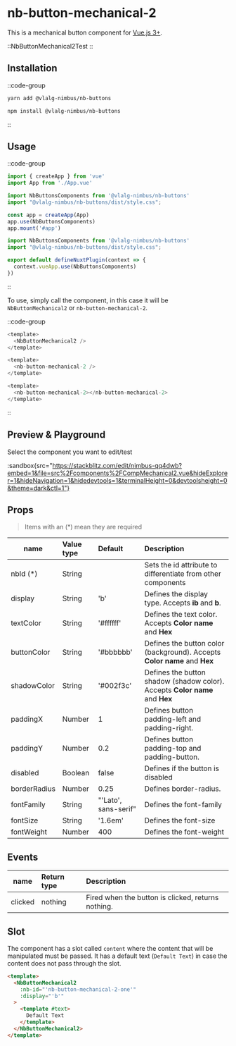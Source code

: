 # nb-button-mechanical-2

This is a mechanical button component for [Vue.js 3+](https://vuejs.org/).

::NbButtonMechanical2Test
::

## Installation

::code-group
  ```bash [Yarn]
  yarn add @vlalg-nimbus/nb-buttons
  ```
  ```bash [NPM]
  npm install @vlalg-nimbus/nb-buttons
  ```
::

## Usage

::code-group
  ```js [Vue 3]
  import { createApp } from 'vue'
  import App from './App.vue'

  import NbButtonsComponents from '@vlalg-nimbus/nb-buttons'
  import "@vlalg-nimbus/nb-buttons/dist/style.css";

  const app = createApp(App)
  app.use(NbButtonsComponents)
  app.mount('#app')
  ```
  ```js [Nuxt 3]
  import NbButtonsComponents from '@vlalg-nimbus/nb-buttons'
  import "@vlalg-nimbus/nb-buttons/dist/style.css";
  
  export default defineNuxtPlugin(context => {
    context.vueApp.use(NbButtonsComponents)
  })
  ```
::

To use, simply call the component, in this case it will be `NbButtonMechanical2` or `nb-button-mechanical-2`.

::code-group
  ```js [Mode 1]
  <template>
    <NbButtonMechanical2 />
  </template>
  ```
  ```js [Mode 2]
  <template>
    <nb-button-mechanical-2 />
  </template>
  ```
  ```js [Mode 3]
  <template>
    <nb-button-mechanical-2></nb-button-mechanical-2>
  </template>
  ```
::

## Preview & Playground

Select the component you want to edit/test

:sandbox{src="https://stackblitz.com/edit/nimbus-qq4dwb?embed=1&file=src%2Fcomponents%2FCompMechanical2.vue&hideExplorer=1&hideNavigation=1&hidedevtools=1&terminalHeight=0&devtoolsheight=0&theme=dark&ctl=1"}

## Props

> Items with an (*) mean they are required

| name    | Value type | Default | Description |
| ------- | :--------- | :------ | :---------------------------- |
| nbId (*)    | String     |        | Sets the id attribute to differentiate from other components |
| display     | String     | 'b'    | Defines the display type. Accepts **ib** and **b**. |
| textColor   | String     | '#ffffff'  | Defines the text color. Accepts **Color name** and **Hex** |
| buttonColor   | String     | '#bbbbbb'  | Defines the button color (background). Accepts **Color name** and **Hex** |
| shadowColor   | String     | '#002f3c'  | Defines the button shadow (shadow color). Accepts **Color name** and **Hex** |
| paddingX    | Number     |  1      | Defines button padding-left and padding-right. |
| paddingY    | Number     |  0.2    | Defines button padding-top and padding-button. |
| disabled    | Boolean    |  false  | Defines if the button is disabled  |
| borderRadius    | Number     |  0.25    | Defines border-radius. |
| fontFamily   | String     | "'Lato', sans-serif"  | Defines the font-family |
| fontSize   | String     | '1.6em'  | Defines the font-size |
| fontWeight   | Number     | 400  | Defines the font-weight |

## Events

| name    | Return type | Description |
| ------- | :--------- | :---------------------------- |
| clicked | nothing | Fired when the button is clicked, returns nothing. |

## Slot

The component has a slot called `content` where the content that will be manipulated must be passed. It has a default text (`Default Text`) in case the content does not pass through the slot.

```html
<template>
  <NbButtonMechanical2
    :nb-id="'nb-button-mechanical-2-one'"
    :display="'b'"
  >
    <template #text>
      Default Text
    </template>
  </NbButtonMechanical2>
</template>
```
